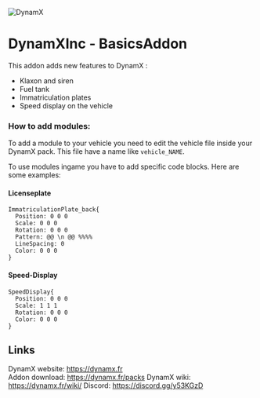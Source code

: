 ![DynamX](https://dynamx.fr/img/head-logo.png)
# DynamXInc - BasicsAddon 

This addon adds new features to DynamX :
- Klaxon and siren
- Fuel tank
- Immatriculation plates
- Speed display on the vehicle

### How to add modules:

To add a module to your vehicle you need to edit the vehicle file inside your DynamX pack.
This file have a name like `vehicle_NAME`.

To use modules ingame you have to add specific code blocks.
Here are some examples:

#### Licenseplate
```
ImmatriculationPlate_back{
  Position: 0 0 0
  Scale: 0 0 0
  Rotation: 0 0 0
  Pattern: @@ \n @@ %%%%
  LineSpacing: 0
  Color: 0 0 0
}
```

#### Speed-Display
```
SpeedDisplay{
  Position: 0 0 0
  Scale: 1 1 1
  Rotation: 0 0 0
  Color: 0 0 0
}
```

## Links
DynamX website: https://dynamx.fr  
Addon download: https://dynamx.fr/packs
DynamX wiki: https://dynamx.fr/wiki/
Discord: https://discord.gg/y53KGzD 
